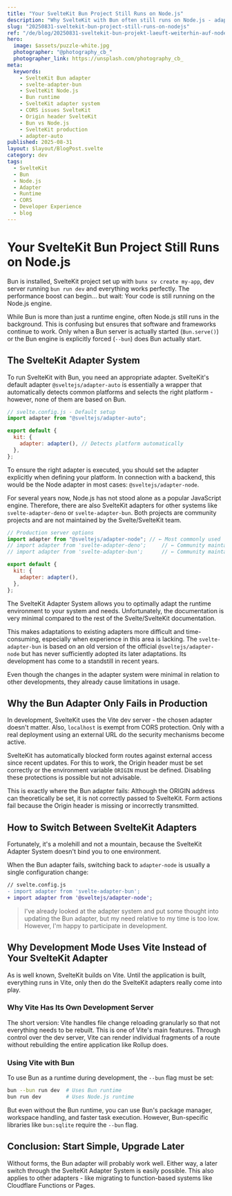 ```yaml
---
title: "Your SvelteKit Bun Project Still Runs on Node.js"
description: "Why SvelteKit with Bun often still runs on Node.js - adapter issues, CORS errors, and how to safely switch between adapters."
slug: "20250831-sveltekit-bun-project-still-runs-on-nodejs"
ref: "/de/blog/20250831-sveltekit-bun-projekt-laeuft-weiterhin-auf-nodejs/"
hero:
  image: $assets/puzzle-white.jpg
  photographer: "@photography_cb_"
  photographer_link: https://unsplash.com/photography_cb_
meta:
  keywords:
    - SvelteKit Bun adapter
    - svelte-adapter-bun
    - SvelteKit Node.js
    - Bun runtime
    - SvelteKit adapter system
    - CORS issues SvelteKit
    - Origin header SvelteKit
    - Bun vs Node.js
    - SvelteKit production
    - adapter-auto
published: 2025-08-31
layout: $layout/BlogPost.svelte
category: dev
tags:
  - SvelteKit
  - Bun
  - Node.js
  - Adapter
  - Runtime
  - CORS
  - Developer Experience
  - blog
---
```


# Your SvelteKit Bun Project Still Runs on Node.js

Bun is installed, SvelteKit project set up with `bunx sv create my-app`, dev server running `bun run dev` and everything works perfectly. The performance boost can begin... but wait: Your code is still running on the Node.js engine.

While Bun is more than just a runtime engine, often Node.js still runs in the background. This is confusing but ensures that software and frameworks continue to work. Only when a Bun server is actually started (`Bun.serve()`) or the Bun engine is explicitly forced (`--bun`) does Bun actually start.

## The SvelteKit Adapter System

To run SvelteKit with Bun, you need an appropriate adapter. SvelteKit's default adapter `@sveltejs/adapter-auto` is essentially a wrapper that automatically detects common platforms and selects the right platform - however, none of them are based on Bun.

```javascript
// svelte.config.js - Default setup
import adapter from "@sveltejs/adapter-auto";

export default {
  kit: {
    adapter: adapter(), // Detects platform automatically
  },
};
```

To ensure the right adapter is executed, you should set the adapter explicitly when defining your platform. In connection with a backend, this would be the Node adapter in most cases: `@sveltejs/adapter-node`.

For several years now, Node.js has not stood alone as a popular JavaScript engine. Therefore, there are also SvelteKit adapters for other systems like `svelte-adapter-deno` or `svelte-adapter-bun`. Both projects are community projects and are not maintained by the Svelte/SvelteKit team.

```javascript
// Production server options
import adapter from "@sveltejs/adapter-node"; // ← Most commonly used
// import adapter from 'svelte-adapter-deno';     // ← Community maintained
// import adapter from 'svelte-adapter-bun';      // ← Community maintained

export default {
  kit: {
    adapter: adapter(),
  },
};
```

The SvelteKit Adapter System allows you to optimally adapt the runtime environment to your system and needs. Unfortunately, the documentation is very minimal compared to the rest of the Svelte/SvelteKit documentation.

This makes adaptations to existing adapters more difficult and time-consuming, especially when experience in this area is lacking. The `svelte-adapter-bun` is based on an old version of the official `@sveltejs/adapter-node` but has never sufficiently adopted its later adaptations. Its development has come to a standstill in recent years.

Even though the changes in the adapter system were minimal in relation to other developments, they already cause limitations in usage.

## Why the Bun Adapter Only Fails in Production

In development, SvelteKit uses the Vite dev server - the chosen adapter doesn't matter. Also, `localhost` is exempt from CORS protection. Only with a real deployment using an external URL do the security mechanisms become active.

SvelteKit has automatically blocked form routes against external access since recent updates. For this to work, the Origin header must be set correctly or the environment variable `ORIGIN` must be defined. Disabling these protections is possible but not advisable.

This is exactly where the Bun adapter fails: Although the ORIGIN address can theoretically be set, it is not correctly passed to SvelteKit. Form actions fail because the Origin header is missing or incorrectly transmitted.

## How to Switch Between SvelteKit Adapters

Fortunately, it's a molehill and not a mountain, because the SvelteKit Adapter System doesn't bind you to one environment.

When the Bun adapter fails, switching back to `adapter-node` is usually a single configuration change:

```diff
// svelte.config.js
- import adapter from 'svelte-adapter-bun';
+ import adapter from '@sveltejs/adapter-node';
```

> I've already looked at the adapter system and put some thought into updating the Bun adapter, but my need relative to my time is too low. However, I'm happy to participate in development.

## Why Development Mode Uses Vite Instead of Your SvelteKit Adapter

As is well known, SvelteKit builds on Vite. Until the application is built, everything runs in Vite, only then do the SvelteKit adapters really come into play.

### Why Vite Has Its Own Development Server

The short version: Vite handles file change reloading granularly so that not everything needs to be rebuilt. This is one of Vite's main features. Through control over the dev server, Vite can render individual fragments of a route without rebuilding the entire application like Rollup does.

### Using Vite with Bun

To use Bun as a runtime during development, the `--bun` flag must be set:

```bash
bun --bun run dev  # Uses Bun runtime
bun run dev        # Uses Node.js runtime
```

But even without the Bun runtime, you can use Bun's package manager, workspace handling, and faster task execution. However, Bun-specific libraries like `bun:sqlite` require the `--bun` flag.

## Conclusion: Start Simple, Upgrade Later

Without forms, the Bun adapter will probably work well. Either way, a later switch through the SvelteKit Adapter System is easily possible. This also applies to other adapters - like migrating to function-based systems like Cloudflare Functions or Pages.
